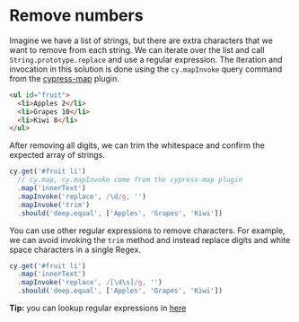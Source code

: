 # Remove numbers

Imagine we have a list of strings, but there are extra characters that we want to remove from each string. We can iterate over the list and call `String.prototype.replace` and use a regular expression. The iteration and invocation in this solution is done using the `cy.mapInvoke` query command from the [cypress-map](https://github.com/bahmutov/cypress-map) plugin.

<!-- fiddle Remove numbers -->

```html
<ul id="fruit">
  <li>Apples 2</li>
  <li>Grapes 10</li>
  <li>Kiwi 8</li>
</ul>
```

After removing all digits, we can trim the whitespace and confirm the expected array of strings.

```js
cy.get('#fruit li')
  // cy.map, cy.mapInvoke come from the cypress-map plugin
  .map('innerText')
  .mapInvoke('replace', /\d/g, '')
  .mapInvoke('trim')
  .should('deep.equal', ['Apples', 'Grapes', 'Kiwi'])
```

You can use other regular expressions to remove characters. For example, we can avoid invoking the `trim` method and instead replace digits and white space characters in a single Regex.

```js
cy.get('#fruit li')
  .map('innerText')
  .mapInvoke('replace', /[\d\s]/g, '')
  .should('deep.equal', ['Apples', 'Grapes', 'Kiwi'])
```

**Tip:** you can lookup regular expressions in [here](https://www.regular-expressions.info/refshorthand.html)

<!-- fiddle-end -->
